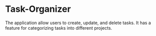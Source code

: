 # Task-Organizer

The application allow users to create, update, and delete tasks.
It has a feature for categorizing tasks into different projects.